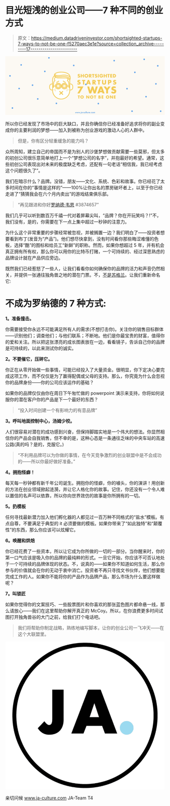 # 目光短浅的创业公司——7 种不同的创业方式

> 原文：<https://medium.datadriveninvestor.com/shortsighted-startups-7-ways-to-not-be-one-f5270aec3e1e?source=collection_archive---------17----------------------->

![](img/6d9ac65e0226fbecce7af52ca0e54889.png)

所以你已经发现了市场中的巨大缺口，并且你确信你已经准备好追求将你的副业变成你的主要利润的梦想——加入到被称为创业游戏的激动人心的人群中。

> 但是，你有区分轻重缓急的能力吗？

众所周知，建立自己的帝国而不是为别人的沙堡梦想做贡献需要一些莫邪，但太多的初创公司很乐意简单地打上一个“梦想公司的名字”，并抱最好的希望。通常，这些初创公司表现出对未来的极度缺乏考虑，还配有一句老话“相信我，我已经考虑这个问题很久了”。

我们在暗示什么？品牌。没错，朋友——文化、系统、色彩和故事。你已经花了太多时间在你的“事情是这样的”——100%让你出名的票房破坏者上，以至于你已经走进了“猜猜我会在六个月内卖出”的游戏结束俱乐部。

> “再见跟进和你好[罗纳德·韦恩](https://l.facebook.com/l.php?u=https%3A%2F%2Ftechstory.in%2Fthe-man-who-missed-out-on-billions-ron-wayne%2F&h=AT1XP41AHlCD2F4Ef-6fbH4jF5fnJGH0vi7xUxK5OwF6JTq4-EqNqT_yfjH9oOkUHSD_CN4-n7X6bptIjqECrDJGMfIgmZYuDTcwATaN0IZI224OWYMyU8YRG_kGZdlS0_-Uckrv) #3874657”

我们几乎可以听到数百万千禧一代对着屏幕尖叫，“品牌？你在开玩笑吗？!"不，我们没有，是的，你需要在下一点上集中超过一秒钟的注意力。

为什么这个非常重要的步骤经常被忽视，并被搁置一边？我们明白了——投资者想要看到布丁(发音为“产品”)。他们想尽快拿到，没有时间看你那些晦涩难懂的色板，选择“酷”的图标和给员工“新鲜”的职称。然而，如果你想超过 5 年，并有机会真正拥有所有权，那么你可以用你的比特币打赌，一个可持续的、经过深思熟虑的品牌设计就在产品供应旁边。

既然我们已经惹怒了一些人，让我们看看你如何确保你的品牌的活力和声音仍然相关，并提供一张通往独角兽之地的潜在门票。不，[不是苏格兰](https://l.facebook.com/l.php?u=https%3A%2F%2Fwww.smithsonianmag.com%2Fscience-nature%2Ften-unusual-national-animals-rival-unicorn-180952804%2F&h=AT1i_xKUd9ANPQWMxN6Uc36xCa-JbQ3cgQn2JQhfl6g8M6BIKlOxDIMovzkGui3wHEMndf7xr8pKjLtv3q4J42HmdQO9iZ0H8LTRaueiIs7kxqje8rZGkcVTodkvB5yUNsTXbLRb)。让我们重新命名它:

# 不成为罗纳德的 7 种方式:

**1。准备撞击。**

你需要接受你永远不可能满足所有人的需求(不想打击你)。关注你的销售目标群体——识别他们；调查他们；与他们联系；不断地。他们是你最宝贵的财富，值得你的爱和关注。所以把这张漂亮的成长图表放在一边，看看镜子，告诉自己你的品牌是可持续的，以此来测试你的诚实。

**2。不要催它，压碎它。**

你正在从零开始做一些事情，可能已经投入了大量资金。很明显，你下定决心要完成这项工作，而不仅仅是为了赢得配偶或父母的支持。那么，你究竟为什么会忽视你的品牌身份——你的公司应该运作的基础？

如果你的品牌仅仅由你在周日下午匆忙做的 powerpoint 演示来支持，你将如何说服你的潜在客户你的产品是下一个最好的东西？

> “投入时间创建一个有影响力的有意品牌”

**3。呼叫地面控制中心，汤姆少校。**

人们很容易对潜在的成功感到兴奋，但保持脚踏实地是一个伟大的想法。你显然相信你的产品会自我销售，但不幸的是，这种心态是一条通往乏味的中央车站的高速公路(真的吗？是的，克服它。)

> “不利用品牌可以为你做的事情，在今天竞争激烈的创业联盟中是不会成功的——所以你最好做好准备。”

**4。拥抱怪癖！**

每天每一秒钟都有新千年公司诞生。拥抱你的怪癖，你的噱头，你的演讲！用创新的方法在创业领域掀起涟漪，并让它人格化你的故事。记住，你还没有一个令人难以置信的名声可以依靠，所以你向世界效仿的故事是你所拥有的一切。

**5。扔模板**

任何寻找最新潜力加入他们孵化器的人都见过一百万种不同格式的“盐水”模板。有点自尊，不要满足于典型的 it 必须要做的模板。如果你带来了“如此独特”和“颠覆性”的东西，那么你应该可以炫耀它。

**6。唤醒和烘焙**

你已经花费了一些资本，所以让它成为你所做的一切的一部分。当你醒来时，你的第一口气应该是吸入你的品牌的最纯粹的形式。一旦它开始，你应该不可否认地处于一个可持续的品牌体现的状态。不，说真的——如果你不知道如何生活，那么你参与的价值就会在你的无动于衷中消亡。投资者不再只寻找文书伙伴，他们想要能完成工作的人。如果你不能将你的产品作为品牌产品，那么市场为什么要这样做呢？

**7。叫锁匠**

如果你觉得你的文案技巧、一些股票图片和你喜欢的那张蓝色图片都命悬一线，那么请放心——我们在这里帮助你解开真正的 McCoy。所以，在你浪费更多时间试图打开独角兽谷的大门之前，给我们打个电话吧。

> 我们将帮助你制定战略，熟练地编写脚本，让你的创业公司一飞冲天——在这个大联盟里。

![](img/f8f6d66f8bbcb2fe820bcda700d1b84f.png)

亲切问候 www.ja-culture.com
JA-Team
T4